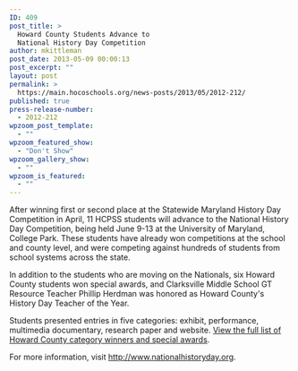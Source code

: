 ```yaml
---
ID: 409
post_title: >
  Howard County Students Advance to
  National History Day Competition
author: mkittleman
post_date: 2013-05-09 00:00:13
post_excerpt: ""
layout: post
permalink: >
  https://main.hocoschools.org/news-posts/2013/05/2012-212/
published: true
press-release-number:
  - 2012-212
wpzoom_post_template:
  - ""
wpzoom_featured_show:
  - "Don't Show"
wpzoom_gallery_show:
  - ""
wpzoom_is_featured:
  - ""
---
```

After winning first or second place at the Statewide Maryland History Day Competition in April, 11 HCPSS students will advance to the National History Day Competition, being held June 9-13 at the University of Maryland, College Park. These students have already won competitions at the school and county level, and were competing against hundreds of students from school systems across the state.

In addition to the students who are moving on the Nationals, six Howard County students won special awards, and Clarksville Middle School GT Resource Teacher Phillip Herdman was honored as Howard County's History Day Teacher of the Year.

Students presented entries in five categories: exhibit, performance, multimedia documentary, research paper and website. <a href="http://www.hcpss.org/news/2012-md-history-day-winners.pdf">View the full list of Howard County category winners and special awards</a>.

For more information, visit <a href="http://www.nationalhistoryday.org/">http://www.nationalhistoryday.org</a>.